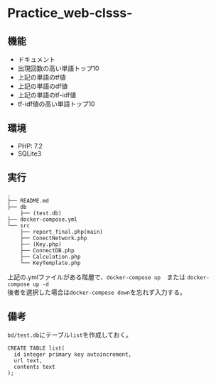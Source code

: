 # Practice_web-clsss-

## 機能
- ドキュメント 
- 出現回数の高い単語トップ10
- 上記の単語のtf値
- 上記の単語のdf値
- 上記の単語のtf-idf値
- tf-idf値の高い単語トップ10

## 環境
- PHP: 7.2
- SQLite3

## 実行
```
.
├── README.md
├── db
    ├── (test.db)
├── docker-compose.yml
└── src
    ├── report_final.php(main)
    ├── ConectNetwork.php
    ├── (Key.php)
    ├── ConnectDB.php
    ├── Calculation.php    
    └── KeyTemplate.php
```
上記の.ymlファイルがある階層で、`docker-compose up`　または `docker-compose up -d`  
後者を選択した場合は`docker-compose down`を忘れず入力する。

## 備考
`bd/test.db`にテーブル`list`を作成しておく。  
```
CREATE TABLE list(
  id integer primary key autoincrement,
  url text,
  contents text
);
```